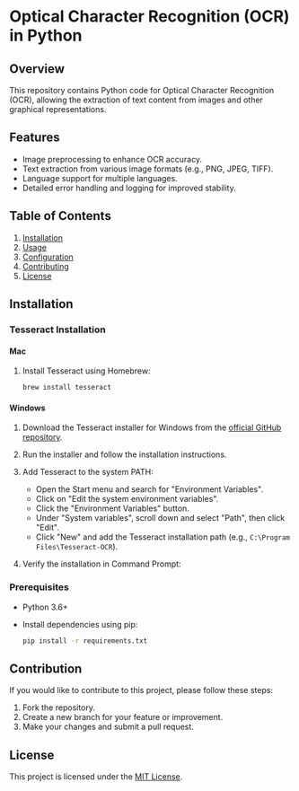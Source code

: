 # Optical Character Recognition (OCR) in Python

## Overview

This repository contains Python code for Optical Character Recognition (OCR), allowing the extraction of text content from images and other graphical representations.

## Features

- Image preprocessing to enhance OCR accuracy.
- Text extraction from various image formats (e.g., PNG, JPEG, TIFF).
- Language support for multiple languages.
- Detailed error handling and logging for improved stability.

## Table of Contents

1. [Installation](#installation)
2. [Usage](#usage)
3. [Configuration](#configuration)
4. [Contributing](#contributing)
5. [License](#license)

## Installation

### Tesseract Installation

#### Mac

1. Install Tesseract using Homebrew:

    ```bash
    brew install tesseract
    ```

#### Windows

1. Download the Tesseract installer for Windows from the [official GitHub repository](https://github.com/tesseract-ocr/tesseract).

2. Run the installer and follow the installation instructions.

3. Add Tesseract to the system PATH:

   - Open the Start menu and search for "Environment Variables".
   - Click on "Edit the system environment variables".
   - Click the "Environment Variables" button.
   - Under "System variables", scroll down and select "Path", then click "Edit".
   - Click "New" and add the Tesseract installation path (e.g., `C:\Program Files\Tesseract-OCR`).

4. Verify the installation in Command Prompt:

### Prerequisites

- Python 3.6+
- Install dependencies using pip:

    ```bash
    pip install -r requirements.txt
    ```

## Contribution

If you would like to contribute to this project, please follow these steps:

1. Fork the repository.
2. Create a new branch for your feature or improvement.
3. Make your changes and submit a pull request.

## License

This project is licensed under the [MIT License](https://chat.openai.com/c/LICENSE).

